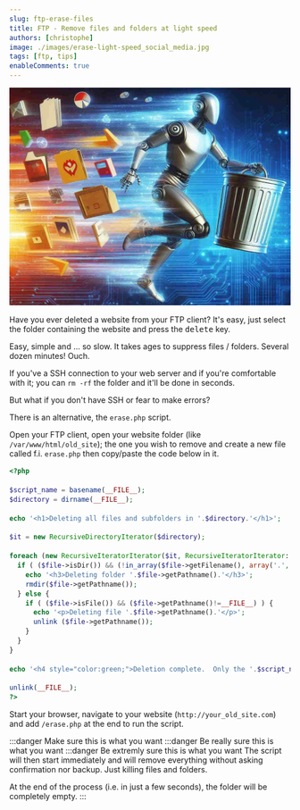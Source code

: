 ```yaml
---
slug: ftp-erase-files
title: FTP - Remove files and folders at light speed
authors: [christophe]
image: ./images/erase-light-speed_social_media.jpg
tags: [ftp, tips]
enableComments: true
---
```

<!-- cspell:ignore subfolders -->
![FTP - Remove files and folders at light speed](./images/erase-light-speed_banner.jpg)

Have you ever deleted a website from your FTP client? It's easy, just select the folder containing the website and press the <kbd>delete</kbd> key.

Easy, simple and ... so slow. It takes ages to suppress files / folders. Several dozen minutes! Ouch.

If you've a SSH connection to your web server and if you're comfortable with it; you can `rm -rf` the folder and it'll be done in seconds.

But what if you don't have SSH or fear to make errors?

There is an alternative, the `erase.php` script.

<!-- truncate -->

Open your FTP client, open your website folder (like `/var/www/html/old_site`); the one you wish to remove and create a new file called f.i. `erase.php` then copy/paste the code below in it.

```php
<?php

$script_name = basename(__FILE__);
$directory = dirname(__FILE__);

echo '<h1>Deleting all files and subfolders in '.$directory.'</h1>';

$it = new RecursiveDirectoryIterator($directory);

foreach (new RecursiveIteratorIterator($it, RecursiveIteratorIterator::CHILD_FIRST) as $file) {
  if ( ($file->isDir()) && (!in_array($file->getFilename(), array('.', '..'))) ){
    echo '<h3>Deleting folder '.$file->getPathname().'</h3>';
    rmdir($file->getPathname());
  } else {
    if ( ($file->isFile()) && ($file->getPathname()!=__FILE__) ) {
      echo '<p>Deleting file '.$file->getPathname().'</p>';
      unlink ($file->getPathname());
    }
  }
}

echo '<h4 style="color:green;">Deletion complete.  Only the '.$script_name.' file remains in the folder.</h4>';

unlink(__FILE__);
?>
```

Start your browser, navigate to your website (`http://your_old_site.com`) and add `/erase.php` at the end to run the script.

:::danger Make sure this is what you want
:::danger Be really sure this is what you want
:::danger Be extremly sure this is what you want
The script will then start immediately and will remove everything without asking confirmation nor backup. Just killing files and folders.

At the end of the process (i.e. in just a few seconds), the folder will be completely empty.
:::
